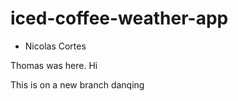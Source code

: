 # iced-coffee-weather-app


* Nicolas Cortes

Thomas was here. Hi


This is on a new branch
danqing
